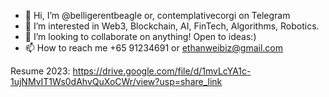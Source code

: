 

- 👋 Hi, I’m @belligerentbeagle or, contemplativecorgi on Telegram
- 👀 I’m interested in Web3, Blockchain, AI, FinTech, Algorithms, Robotics.
- 💞️ I’m looking to collaborate on anything! Open to ideas:)
- 📫 How to reach me +65 91234691 or ethanweibiz@gmail.com

Resume 2023: https://drive.google.com/file/d/1mvLcYA1c-1ujNMvIT1Ws0dAhvQuXoCWr/view?usp=share_link

<!---
belligerentbeagle/belligerentbeagle is a ✨ special ✨ repository because its `README.md` (this file) appears on your GitHub profile.
You can click the Preview link to take a look at your changes.
--->
